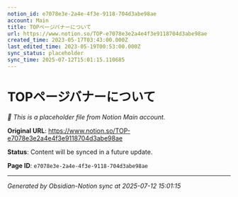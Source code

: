 ```yaml
---
notion_id: e7078e3e-2a4e-4f3e-9118-704d3abe98ae
account: Main
title: TOPページバナーについて
url: https://www.notion.so/TOP-e7078e3e2a4e4f3e9118704d3abe98ae
created_time: 2023-05-17T03:43:00.000Z
last_edited_time: 2023-05-19T00:53:00.000Z
sync_status: placeholder
sync_time: 2025-07-12T15:01:15.110685
---
```


# TOPページバナーについて

*🔄 This is a placeholder file from Notion Main account.*

**Original URL**: https://www.notion.so/TOP-e7078e3e2a4e4f3e9118704d3abe98ae

**Status**: Content will be synced in a future update.

**Page ID**: `e7078e3e-2a4e-4f3e-9118-704d3abe98ae`

---

*Generated by Obsidian-Notion sync at 2025-07-12 15:01:15*
